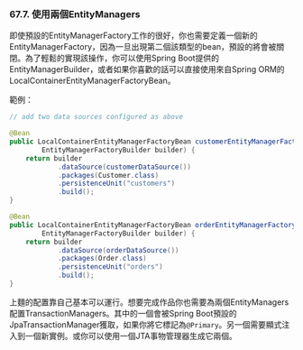 ### 67.7. 使用兩個EntityManagers

即使預設的EntityManagerFactory工作的很好，你也需要定義一個新的EntityManagerFactory，因為一旦出現第二個該類型的bean，預設的將會被關閉。為了輕鬆的實現該操作，你可以使用Spring Boot提供的EntityManagerBuilder，或者如果你喜歡的話可以直接使用來自Spring ORM的LocalContainerEntityManagerFactoryBean。

範例：
```java
// add two data sources configured as above

@Bean
public LocalContainerEntityManagerFactoryBean customerEntityManagerFactory(
        EntityManagerFactoryBuilder builder) {
    return builder
            .dataSource(customerDataSource())
            .packages(Customer.class)
            .persistenceUnit("customers")
            .build();
}

@Bean
public LocalContainerEntityManagerFactoryBean orderEntityManagerFactory(
        EntityManagerFactoryBuilder builder) {
    return builder
            .dataSource(orderDataSource())
            .packages(Order.class)
            .persistenceUnit("orders")
            .build();
}
```
上麵的配置靠自己基本可以運行。想要完成作品你也需要為兩個EntityManagers配置TransactionManagers。其中的一個會被Spring Boot預設的JpaTransactionManager獲取，如果你將它標記為`@Primary`。另一個需要顯式注入到一個新實例。或你可以使用一個JTA事物管理器生成它兩個。
